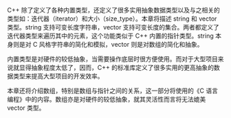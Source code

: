C++ 除了定义了各种内置类型，还定义了很多实用抽象数据类型以及与之相关的类型如：迭代器（iterator）和大小（size_type）。本章将描述 string 和 vector 类型。string 支持可变长度字符串，vector 支持可变长度的集合。两者都定义了迭代器类型来遍历其中的元素，这个功能类似于 C++ 内置的指针类型。string 本身则是对 C 风格字符串的简化和模拟，vector 则是对数组的简化和抽象。

内置类型是对硬件的较低抽象，当需要操作底层时很方便使用。而对于大型项目来说就显得抽象程度太低了，因而，C++ 的标准库定义了很多实用的更高抽象的数据类型来提高大型项目的开发效率。

本章还将介绍数组，特别是数组与指针之间的关系，这一部分将使用的《C 语言编程》中的内容。数组亦是对硬件的较低抽象，就其灵活性而言将无法媲美 vector 类型。